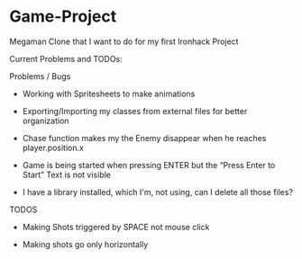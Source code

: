 # Game-Project
Megaman Clone that I want to do for my first Ironhack Project

Current Problems and TODOs:


Problems / Bugs


- Working with Spritesheets to make animations

- Exporting/Importing my classes from external files for better organization

- Chase function makes my the Enemy disappear when he reaches player.position.x

- Game is being started when pressing ENTER but the “Press Enter to Start” Text is not visible

- I have a library installed, which I'm, not using, can I delete all those files?


TODOS


- Making Shots triggered by SPACE not mouse click

- Making shots go only horizontally
